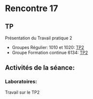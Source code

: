 # Rencontre 17

## TP
Présentation du Travail pratique 2
- Groupes Régulier: 1010 et 1020: [TP2](/tp_Regulier/tp2)
- Groupe Formation continue 6134: [TP2](/tp_FC/tp2)

## Activités de la séance: 
### Laboratoires: 
Travail sur le TP2